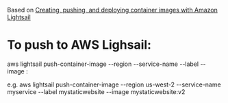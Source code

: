 Based on [Creating, pushing, and deploying container images
with Amazon Lightsail](https://aws.amazon.com/getting-started/hands-on/lightsail-containers/)

# To push to AWS Lighsail:
aws lightsail push-container-image --region <Region> --service-name <ContainerServiceName> --label <ContainerImageLabel> --image <LocalContainerImageName>:<ImageTag>

e.g.
aws lightsail push-container-image --region us-west-2 --service-name myservice --label mystaticwebsite --image mystaticwebsite:v2

